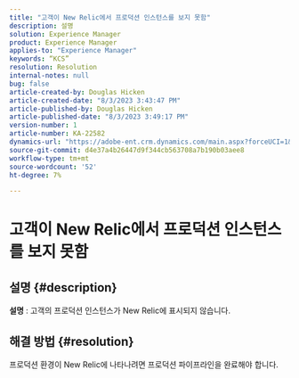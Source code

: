 ```yaml
---
title: "고객이 New Relic에서 프로덕션 인스턴스를 보지 못함"
description: 설명
solution: Experience Manager
product: Experience Manager
applies-to: "Experience Manager"
keywords: “KCS”
resolution: Resolution
internal-notes: null
bug: false
article-created-by: Douglas Hicken
article-created-date: "8/3/2023 3:43:47 PM"
article-published-by: Douglas Hicken
article-published-date: "8/3/2023 3:49:17 PM"
version-number: 1
article-number: KA-22582
dynamics-url: "https://adobe-ent.crm.dynamics.com/main.aspx?forceUCI=1&pagetype=entityrecord&etn=knowledgearticle&id=3cfb5482-1432-ee11-bdf3-6045bd006079"
source-git-commit: d4e37a4b26447d9f344cb563708a7b190b03aee8
workflow-type: tm+mt
source-wordcount: '52'
ht-degree: 7%

---
```


# 고객이 New Relic에서 프로덕션 인스턴스를 보지 못함

## 설명 {#description}


<b>설명</b> : 고객의 프로덕션 인스턴스가 New Relic에 표시되지 않습니다.


## 해결 방법 {#resolution}


프로덕션 환경이 New Relic에 나타나려면 프로덕션 파이프라인을 완료해야 합니다.
